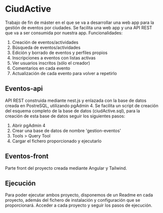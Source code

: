 # CiudActive
Trabajo de fin de máster en el que se va a desarrollar una web app para la gestión de eventos por ciudades.
Se facilita una web app y una API REST que va a ser consumida por nuestra app.
Funcionalidades:
1. Creación de eventos/actividades
2. Búsqueda de eventos/actividades
3. Edición y borrado de eventos y perfiles propios
4. Inscripciones a eventos con listas activas
5. Ver usuarios inscritos (sólo el creador)
6. Comentarios en cada evento
7. Actualización de cada evento para volver a repetirlo
## Eventos-api
API REST construida mediante nest.js y enlazada con la base de datos creada en PostreSQL, utilizando pgAdmin 4.
Se facilita un script de creación del esquema completo de la base de datos (ciudActive.sql), para la creación de esta base de datos seguir los siguientes pasos:
1. Abrir pgAdmin 4
2. Crear una base de datos de nombre 'gestion-eventos'
3. Tools > Query Tool
4. Cargar el fichero proporcionado y ejecutarlo

## Eventos-front
Parte front del proyecto creada mediante Angular y Tailwind.

## Ejecución
Para poder ejecutar ambos proyecto, disponemos de un Readme en cada proyecto, además del fichero de instalación y configuración que se proporcionará.
Acceder a cada proyecto y seguir los pasos de ejecución.
